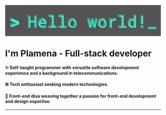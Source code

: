 <img align="center" src="cropped.png" title="Hello world!"/>

# I'm Plamena - Full-stack developer

#### ✨ Self-taught programmer with versatile software development experience and a background in telecommunications.

#### 🤓 Tech enthusiast seeking modern technologies.

#### 🦄 Front-end diva weaving together a passion for front-end development and design expertise.
----

<!--
**plamenamihaylova/plamenamihaylova** is a ✨ _special_ ✨ repository because its `README.md` (this file) appears on your GitHub profile.

Here are some ideas to get you started:

- 🔭 I’m currently working on ...
- 🌱 I’m currently learning ...
- 👯 I’m looking to collaborate on ...
- 🤔 I’m looking for help with ...
- 💬 Ask me about ...
- 📫 How to reach me: ...
- 😄 Pronouns: ...
- ⚡ Fun fact: ...
-->
